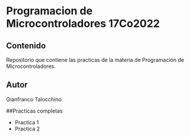 # Programacion de Microcontroladores 17Co2022

## Contenido
Repositorio que contiene las practicas de la
materia de Programación de Microcontroladores.

## Autor
Gianfranco Talocchino

##Practicas completas
* Practica 1
* Practica 2
